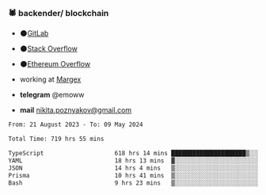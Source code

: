 ### 🕷 backender/ blockchain

- 🌑[GitLab](https://gitlab.com/emochka2007)
- 🌑[Stack Overflow](https://stackoverflow.com/users/21364335/nick)
- 🌑[Ethereum Overflow](https://ethereum.stackexchange.com/users/133652/nick)

- working at [Margex](https://margex.com/en)
- **telegram** @emoww
- **mail** nikita.poznyakov@gmail.com

<!--START_SECTION:waka-->

```txt
From: 21 August 2023 - To: 09 May 2024

Total Time: 719 hrs 55 mins

TypeScript                    618 hrs 14 mins █████████████████████▒░░░   85.85 %
YAML                          18 hrs 13 mins  ▓░░░░░░░░░░░░░░░░░░░░░░░░   02.53 %
JSON                          14 hrs 4 mins   ▒░░░░░░░░░░░░░░░░░░░░░░░░   01.95 %
Prisma                        10 hrs 41 mins  ▒░░░░░░░░░░░░░░░░░░░░░░░░   01.48 %
Bash                          9 hrs 23 mins   ▒░░░░░░░░░░░░░░░░░░░░░░░░   01.30 %
```

<!--END_SECTION:waka-->
